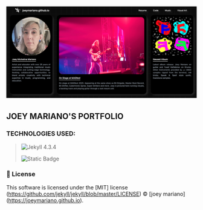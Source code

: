 # ![joeymariano portfolio](/portfolio.png)

## JOEY MARIANO'S PORTFOLIO

### TECHNOLOGIES USED:
> ![Jekyll 4.3.4](https://img.shields.io/badge/Jekyll%204.3.4-purple?style=for-the-badge)
> 
> ![Static Badge](https://img.shields.io/badge/TailwindCSS%203.3.3-pink?style=for-the-badge)

### 📜 License

This software is licensed under the [MIT] license (https://github.com/jekyll/jekyll/blob/master/LICENSE) © [joey 
mariano]
(https://joeymariano.github.io).
